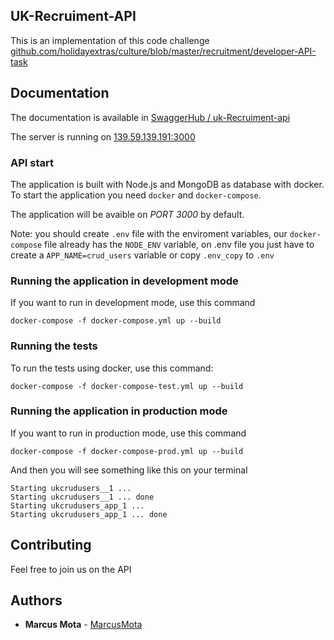 
## UK-Recruiment-API 

This is an implementation of this code challenge [github.com/holidayextras/culture/blob/master/recruitment/developer-API-task](https://github.com/holidayextras/culture/blob/master/recruitment/developer-API-task.md)



## Documentation

The documentation is available in [SwaggerHub / uk-Recruiment-api](https://app.swaggerhub.com/apis-docs/marcusmota/uk-recruiment-api/1.0.0) 

The server is running on [139.59.139.191:3000](http://139.59.139.191:3000)



### API start

The application is built with Node.js and MongoDB as database with docker. To start the application you need `docker` and `docker-compose`.

The application will be avaible on *PORT 3000* by default.

Note: you should create `.env` file with the enviroment variables, our `docker-compose` file already has the `NODE_ENV` variable, on .env file you just have to create a `APP_NAME=crud_users` variable or copy `.env_copy` to `.env`

### Running the application in development mode

If you want to run in development mode, use this command

```shell
docker-compose -f docker-compose.yml up --build
```



### Running the tests

To run the tests using docker, use this command:

```shell
docker-compose -f docker-compose-test.yml up --build
```



### Running the application in production mode

If you want to run in production mode, use this command

```shell
docker-compose -f docker-compose-prod.yml up --build
```


And then you will see something like this on your terminal


```shell
Starting ukcrudusers__1 ...
Starting ukcrudusers__1 ... done
Starting ukcrudusers_app_1 ...
Starting ukcrudusers_app_1 ... done
```



## Contributing

Feel free to join us on the API



## Authors

* **Marcus Mota** -  [MarcusMota](https://github.com/marcusmota)
